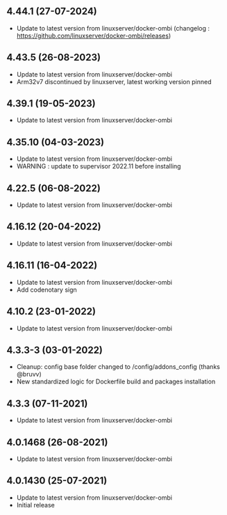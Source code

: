 
## 4.44.1 (27-07-2024)
- Update to latest version from linuxserver/docker-ombi (changelog : https://github.com/linuxserver/docker-ombi/releases)

## 4.43.5 (26-08-2023)

- Update to latest version from linuxserver/docker-ombi
- Arm32v7 discontinued by linuxserver, latest working version pinned

## 4.39.1 (19-05-2023)

- Update to latest version from linuxserver/docker-ombi

## 4.35.10 (04-03-2023)

- Update to latest version from linuxserver/docker-ombi
- WARNING : update to supervisor 2022.11 before installing

## 4.22.5 (06-08-2022)

- Update to latest version from linuxserver/docker-ombi

## 4.16.12 (20-04-2022)

- Update to latest version from linuxserver/docker-ombi

## 4.16.11 (16-04-2022)

- Update to latest version from linuxserver/docker-ombi
- Add codenotary sign

## 4.10.2 (23-01-2022)

- Update to latest version from linuxserver/docker-ombi

## 4.3.3-3 (03-01-2022)

- Cleanup: config base folder changed to /config/addons_config (thanks @bruvv)
- New standardized logic for Dockerfile build and packages installation

## 4.3.3 (07-11-2021)

- Update to latest version from linuxserver/docker-ombi

## 4.0.1468 (26-08-2021)

- Update to latest version from linuxserver/docker-ombi

## 4.0.1430 (25-07-2021)

- Update to latest version from linuxserver/docker-ombi
- Initial release
